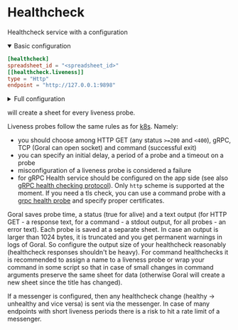 # Healthcheck

Healthcheck service with a configuration

<details open>
  <summary>Basic configuration</summary>

```toml
[healthcheck]
spreadsheet_id = "<spreadsheet_id>"
[[healthcheck.liveness]]
type = "Http"
endpoint = "http://127.0.0.1:9898"
```
</details>

<details>
  <summary>Full configuration</summary>

```toml
[healthcheck]
spreadsheet_id = "<spreadsheet_id>"
# messenger.url = "<messenger api url for sending messages>"
# push_interval_secs = 30
# autotruncate_at_usage_percent = 10
[[healthcheck.liveness]]
# name = "http://127.0.0.1:9898" # by default the endpoint itself is used as a name
# initial_delay_secs = 0
# period_secs = 3
type = "Http"
endpoint = "http://127.0.0.1:9898"
# timeout_ms = 1000 # should be less than or equal period_secs
[[healthcheck.liveness]]
# name = "ls -lha" # by default the command itself is used as a name
# initial_delay_secs = 0
# period_secs = 3
type = "Command"
command = ["ls", "-lha"]
# timeout_ms = 1000 # should be less than or equal period_secs
[[healthcheck.liveness]]
# name = "[::1]:9898" # by default the tcp socket addr itself is used as a name
# initial_delay_secs = 0
# period_secs = 3
type = "Tcp"
endpoint = "[::1]:9898"
# timeout_ms = 1000 # should be less than or equal period_secs
[[healthcheck.liveness]]
# name = "http://[::1]:50050" # by default the tcp socket addr itself is used as a name
# initial_delay_secs = 0
# period_secs = 3
type = "Grpc"
endpoint = "http://[::1]:50050"
# timeout_ms = 1000 # should be less than or equal period_secs
```
</details>

will create a sheet for every liveness probe.

Liveness probes follow the same rules as for [k8s](https://kubernetes.io/docs/tasks/configure-pod-container/configure-liveness-readiness-startup-probes/). Namely:
* you should choose among HTTP GET (any status `>=200` and `<400`), gRPC, TCP (Goral can open socket) and command (successful exit)
* you can specify an initial delay, a period of a probe and a timeout on a probe
* misconfiguration of a liveness probe is considered a failure
* for gRPC Health service should be configured on the app side (see also [gRPC health checking protocol](https://github.com/grpc/grpc/blob/v1.59.1/doc/health-checking.md)). Only `http` scheme is supported at the moment. If you need a tls check, you can use a command probe with a [grpc health probe](https://github.com/grpc-ecosystem/grpc-health-probe) and specify proper certificates.

Goral saves probe time, a status (true for alive) and a text output (for HTTP GET - a response text, for a command - a stdout output, for all probes - an error text). Each probe is saved at a separate sheet.
In case an output is larger than 1024 bytes, it is truncated and you get permanent warnings in logs of Goral. So configure the output size of your healthcheck reasonably (healthcheck responses shouldn't be heavy).
For command healthchecks it is recommended to assign a name to a liveness probe or wrap your command in some script so that in case of small changes in command arguments preserve the same sheet for data (otherwise Goral will create a new sheet since the title has changed).

If a messenger is configured, then any healthcheck change (healthy -> unhealthy and vice versa) is sent via the messenger. In case of many endpoints with short liveness periods there is a risk to hit a rate limit of a messenger.